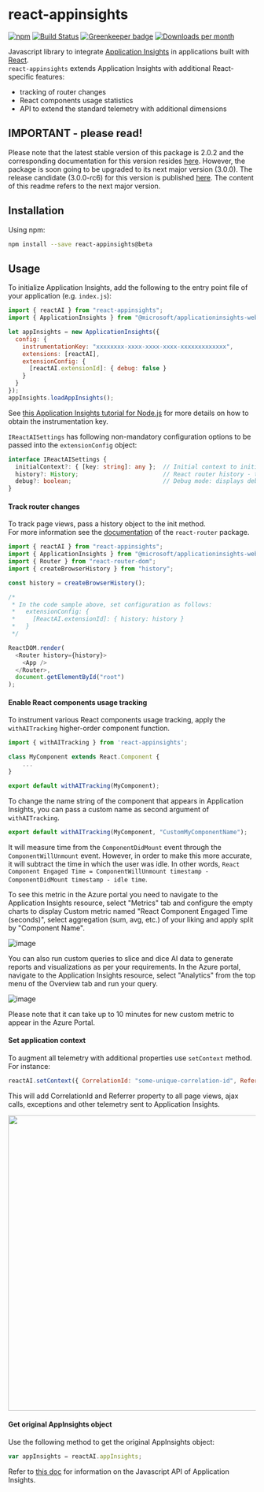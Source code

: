 # react-appinsights

[![npm](https://img.shields.io/npm/v/react-appinsights.svg)](https://www.npmjs.com/package/react-appinsights) [![Build Status](https://dev.azure.com/azure-public/react-appinsights/_apis/build/status/Azure.react-appinsights)](https://dev.azure.com/azure-public/react-appinsights/_build/latest?definitionId=16) [![Greenkeeper badge](https://badges.greenkeeper.io/Azure/react-appinsights.svg)](https://greenkeeper.io/) [![Downloads per month](https://img.shields.io/npm/dm/react-appinsights.svg)](https://www.npmjs.com/package/react-appinsights) 

Javascript library to integrate [Application Insights][appinsights-js] in applications built with [React][react].  
`react-appinsights` extends Application Insights with additional React-specific features:

- tracking of router changes
- React components usage statistics
- API to extend the standard telemetry with additional dimensions

## IMPORTANT - please read!

Please note that the latest stable version of this package is 2.0.2 and the corresponding documentation for this version resides [here][2-0-2]. However, the package is soon going to be upgraded to its next major version (3.0.0). The release candidate (3.0.0-rc6) for this version is published [here][3-0-0-rc-6]. The content of this readme refers to the next major version.

## Installation

Using npm:

```bash
npm install --save react-appinsights@beta
```

## Usage

To initialize Application Insights, add the following to the entry point
file of your application (e.g. `index.js`):

```javascript
import { reactAI } from "react-appinsights";
import { ApplicationInsights } from "@microsoft/applicationinsights-web";

let appInsights = new ApplicationInsights({
  config: {
    instrumentationKey: "xxxxxxxx-xxxx-xxxx-xxxx-xxxxxxxxxxxxx",
    extensions: [reactAI],
    extensionConfig: {
      [reactAI.extensionId]: { debug: false }
    }
  }
});
appInsights.loadAppInsights();
```

See [this Application Insights tutorial for Node.js][appinsights-nodejs]
for more details on how to obtain the instrumentation key.

`IReactAISettings` has following non-mandatory configuration options to be passed into the `extensionConfig` object:

```typescript
interface IReactAISettings {
  initialContext?: { [key: string]: any };  // Initial context to initialize with
  history?: History;                        // React router history - to enable page view tracking
  debug?: boolean;                          // Debug mode: displays debug messages from ReactAI in console
}
```

#### Track router changes

To track page views, pass a history object to the init method.  
For more information see the [documentation][react-router] of the `react-router` package.

```javascript
import { reactAI } from "react-appinsights";
import { ApplicationInsights } from "@microsoft/applicationinsights-web";
import { Router } from "react-router-dom";
import { createBrowserHistory } from "history";

const history = createBrowserHistory();

/*
 * In the code sample above, set configuration as follows:
 *   extensionConfig: {
 *     [ReactAI.extensionId]: { history: history }
 *   }
 */

ReactDOM.render(
  <Router history={history}>
    <App />
  </Router>,
  document.getElementById("root")
);
```

#### Enable React components usage tracking

To instrument various React components usage tracking, apply the `withAITracking` higher-order
component function.

```javascript
import { withAITracking } from 'react-appinsights';

class MyComponent extends React.Component {
    ...
}

export default withAITracking(MyComponent);
```

To change the name string of the component that appears in Application Insights,
you can pass a custom name as second argument of `withAITracking`.

```javascript
export default withAITracking(MyComponent, "CustomMyComponentName");
```

It will measure time from the `ComponentDidMount` event through the `ComponentWillUnmount` event.
However, in order to make this more accurate, it will subtract the time in which the user was idle.
In other words, `React Component Engaged Time = ComponentWillUnmount timestamp - ComponentDidMount timestamp - idle time`.

To see this metric in the Azure portal you need to navigate to the Application Insights resource, select "Metrics" tab and configure the empty charts to display Custom metric named "React Component Engaged Time (seconds)", select aggregation (sum, avg, etc.) of your liking and apply split by "Component Name".

![image](https://user-images.githubusercontent.com/1005174/51357010-c168ac80-1a71-11e9-8df9-348febd2d6dd.png)

You can also run custom queries to slice and dice AI data to generate reports and visualizations as per your requirements. In the Azure portal, navigate to the Application Insights resource, select "Analytics" from the top menu of the Overview tab and run your query.

![image](https://user-images.githubusercontent.com/1005174/51356821-e872ae80-1a70-11e9-9e12-e56a1edcde68.png)

Please note that it can take up to 10 minutes for new custom metric to appear in the Azure Portal.

#### Set application context

To augment all telemetry with additional properties use `setContext` method. For instance:

```javascript
reactAI.setContext({ CorrelationId: "some-unique-correlation-id", Referrer: document.referrer });
```

This will add CorrelationId and Referrer property to all page views, ajax calls, exceptions and other telemetry sent to Application Insights.

<img width="600" src="https://cloud.githubusercontent.com/assets/3801171/18721651/43c4861e-7fe6-11e6-8541-3614111acc8f.png"/>

#### Get original AppInsights object

Use the following method to get the original AppInsights object:

```javascript
var appInsights = reactAI.appInsights;
```

Refer to [this doc][appinsights-js-api] for information on the Javascript API of Application Insights.


[react]: https://reactjs.org/
[appinsights-js]: https://docs.microsoft.com/en-us/azure/application-insights/app-insights-javascript
[appinsights-nodejs]: https://azure.microsoft.com/en-us/documentation/articles/app-insights-nodejs/
[appinsights-js-api]: https://github.com/Microsoft/ApplicationInsights-JS/blob/master/API-reference.md
[react-router]: https://github.com/ReactTraining/react-router/blob/master/FAQ.md#how-do-i-access-the-history-object-outside-of-components
[2-0-2]: https://github.com/Azure/react-appinsights/tree/v2.0.2
[3-0-0-rc-6]: https://www.npmjs.com/package/react-appinsights/v/3.0.0-rc.6